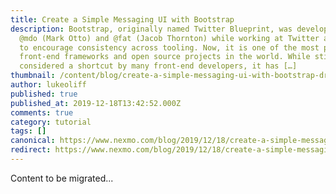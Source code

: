 ```yaml
---
title: Create a Simple Messaging UI with Bootstrap
description: Bootstrap, originally named Twitter Blueprint, was developed by
  @mdo (Mark Otto) and @fat (Jacob Thornton) while working at Twitter as a way
  to encourage consistency across tooling. Now, it is one of the most popular
  front-end frameworks and open source projects in the world. While still
  considered a shortcut by many front-end developers, it has […]
thumbnail: /content/blog/create-a-simple-messaging-ui-with-bootstrap-dr/E_Simple-Messaging-UI_1200x600.jpg
author: lukeoliff
published: true
published_at: 2019-12-18T13:42:52.000Z
comments: true
category: tutorial
tags: []
canonical: https://www.nexmo.com/blog/2019/12/18/create-a-simple-messaging-ui-with-bootstrap-dr
redirect: https://www.nexmo.com/blog/2019/12/18/create-a-simple-messaging-ui-with-bootstrap-dr
---
```


Content to be migrated...
